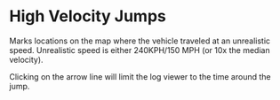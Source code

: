 # High Velocity Jumps

Marks locations on the map where the vehicle traveled at an unrealistic speed.  Unrealistic
speed is either 240KPH/150 MPH (or 10x the median velocity).

Clicking on the arrow line will limit the log viewer to the time around
the jump.
